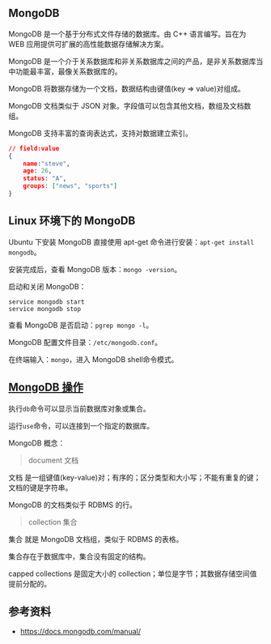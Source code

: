 ## MongoDB

MongoDB 是一个基于分布式文件存储的数据库。由 C++ 语言编写。旨在为 WEB 应用提供可扩展的高性能数据存储解决方案。

MongoDB 是一个介于关系数据库和非关系数据库之间的产品，是非关系数据库当中功能最丰富，最像关系数据库的。

MongoDB 将数据存储为一个文档，数据结构由键值(key => value)对组成。

MongoDB 文档类似于 JSON 对象。字段值可以包含其他文档，数组及文档数组。

MongoDB 支持丰富的查询表达式，支持对数据建立索引。

```json
// field:value
{
    name:"steve",
    age: 26,
    status: "A",
    groups: ["news", "sports"]
}
```

## Linux 环境下的 MongoDB

Ubuntu 下安装 MongoDB 直接使用 apt-get 命令进行安装：`apt-get install mongodb`。

安装完成后，查看 MongoDB 版本：`mongo -version`。

启动和关闭 MongoDB：
```
service mongodb start
service mongodb stop
```

查看 MongoDB 是否启动：`pgrep mongo -l`。

MongoDB 配置文件目录：`/etc/mongodb.conf`。

在终端输入：`mongo`，进入 MongoDB  shell命令模式。

## [MongoDB 操作](https://github.com/steveLauwh/Database/blob/master/MongoDB/MongoDB%20%E6%93%8D%E4%BD%9C.md)

执行`db`命令可以显示当前数据库对象或集合。

运行`use`命令，可以连接到一个指定的数据库。

MongoDB 概念：

> document 文档

文档 是一组键值(key-value)对；有序的；区分类型和大小写；不能有重复的键；文档的键是字符串。

MongoDB 的文档类似于 RDBMS 的行。

> collection 集合

集合 就是 MongoDB 文档组，类似于 RDBMS 的表格。

集合存在于数据库中，集合没有固定的结构。

capped collections 是固定大小的 collection；单位是字节；其数据存储空间值提前分配的。

## 参考资料

* https://docs.mongodb.com/manual/
